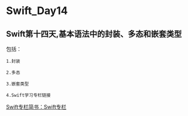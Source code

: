 # Swift_Day14
## Swift第十四天,基本语法中的封装、多态和嵌套类型

包括：

	1.封装

	2.多态

	3.嵌套类型

	4.Swift学习专栏链接


[Swift专栏简书：Swift专栏](http://www.jianshu.com/nb/8795601)



